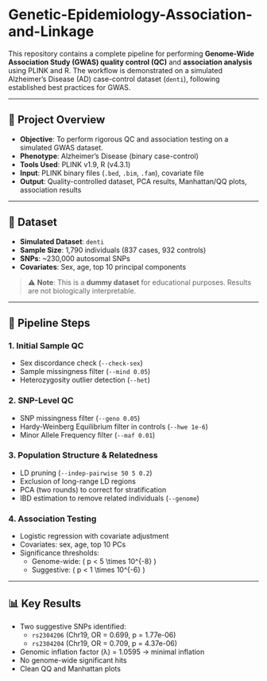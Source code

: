 # Genetic-Epidemiology-Association-and-Linkage

This repository contains a complete pipeline for performing **Genome-Wide Association Study (GWAS) quality control (QC)** and **association analysis** using PLINK and R. The workflow is demonstrated on a simulated Alzheimer’s Disease (AD) case-control dataset (`denti`), following established best practices for GWAS.

---

## 📁 Project Overview

- **Objective**: To perform rigorous QC and association testing on a simulated GWAS dataset.
- **Phenotype**: Alzheimer’s Disease (binary case-control)
- **Tools Used**: PLINK v1.9, R (v4.3.1)
- **Input**: PLINK binary files (`.bed`, `.bim`, `.fam`), covariate file
- **Output**: Quality-controlled dataset, PCA results, Manhattan/QQ plots, association results

---

## 🧬 Dataset

- **Simulated Dataset**: `denti`
- **Sample Size**: 1,790 individuals (837 cases, 932 controls)
- **SNPs**: ~230,000 autosomal SNPs
- **Covariates**: Sex, age, top 10 principal components

> ⚠️ **Note**: This is a **dummy dataset** for educational purposes. Results are not biologically interpretable.

---

## 🔧 Pipeline Steps

### 1. Initial Sample QC
- Sex discordance check (`--check-sex`)
- Sample missingness filter (`--mind 0.05`)
- Heterozygosity outlier detection (`--het`)

### 2. SNP-Level QC
- SNP missingness filter (`--geno 0.05`)
- Hardy-Weinberg Equilibrium filter in controls (`--hwe 1e-6`)
- Minor Allele Frequency filter (`--maf 0.01`)

### 3. Population Structure & Relatedness
- LD pruning (`--indep-pairwise 50 5 0.2`)
- Exclusion of long-range LD regions
- PCA (two rounds) to correct for stratification
- IBD estimation to remove related individuals (`--genome`)

### 4. Association Testing
- Logistic regression with covariate adjustment
- Covariates: sex, age, top 10 PCs
- Significance thresholds:
  - Genome-wide: \( p < 5 \times 10^{-8} \)
  - Suggestive: \( p < 1 \times 10^{-6} \)

---

## 📊 Key Results

- Two suggestive SNPs identified:
  - `rs2304206` (Chr19, OR = 0.699, p = 1.77e-06)
  - `rs2304204` (Chr19, OR = 0.709, p = 4.37e-06)
- Genomic inflation factor (λ) = 1.0595 → minimal inflation
- No genome-wide significant hits
- Clean QQ and Manhattan plots
